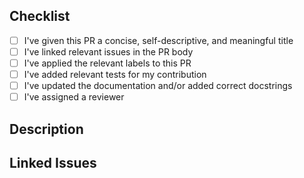 ## Checklist

- [ ] I've given this PR a concise, self-descriptive, and meaningful title
- [ ] I've linked relevant issues in the PR body
- [ ] I've applied the relevant labels to this PR
- [ ] I've added relevant tests for my contribution
- [ ] I've updated the documentation and/or added correct docstrings
- [ ] I've assigned a reviewer

<!--- For the title, please observe the following rules:
	- Provide a concise and self-descriptive title
	- Do not include the applicable issue number in the title, do it in the PR body
	- If the PR is not ready for review, convert it to a draft.
-->

## Description
<!-- describe what the PR is about. Explain the approach and possible drawbacks. It's ok to repeat some text from the related issue. -->

## Linked Issues
<!-- If the PR fixes any issues, indicate it here with issue-closing keywords: e.g. Resolves #XX, Fixes #XX, Addresses #XX. Note that if you want multiple issues to be autoclosed on PR merge, you must use the issue-closing verb before each relevant issue: e.g. Resolves #1, Resolves #2 -->
